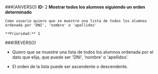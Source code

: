 ###(ANVERSO)
**ID:** 2 **Mostrar todos los alumnos siguiendo un orden determinado**

~~~
Como usuario quiero que se muestre una lista de todos los alumnos ordenada por 'DNI', 'nombre' o 'apellidos' 

**Prioridad:** 1
~~~

###(REVERSO)


* Quiero que se muestre una lista de todos los alumnos ordenada por el dato que elija, que puede ser 'DNI', 'nombre' o 'apellidos'.

* El orden de la lista puede ser ascendente o descendente.
